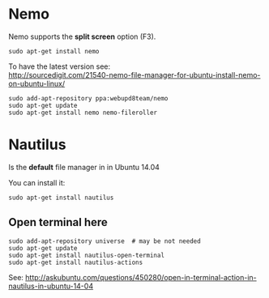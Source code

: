 Nemo
===================================================

Nemo supports the __split screen__ option (F3).

    sudo apt-get install nemo

To have the latest version see:  
<http://sourcedigit.com/21540-nemo-file-manager-for-ubuntu-install-nemo-on-ubuntu-linux/>

    sudo add-apt-repository ppa:webupd8team/nemo
    sudo apt-get update
    sudo apt-get install nemo nemo-fileroller


Nautilus
========

Is the __default__ file manager in in Ubuntu 14.04

You can install it:

    sudo apt-get install nautilus



Open terminal here
------------------

```
sudo add-apt-repository universe  # may be not needed
sudo apt-get update
sudo apt-get install nautilus-open-terminal
sudo apt-get install nautilus-actions
```

See: 
<http://askubuntu.com/questions/450280/open-in-terminal-action-in-nautilus-in-ubuntu-14-04>
